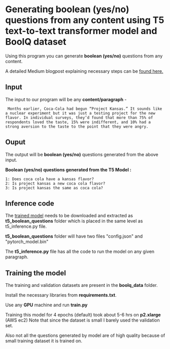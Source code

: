 
# Generating boolean (yes/no) questions from any content using T5 text-to-text transformer model and BoolQ dataset


Using this program you can generate **boolean (yes/no)** questions from any content.

A detailed Medium blogpost explaining necessary steps can be [found here.](https://medium.com/@ramsrigouthamg/generating-boolean-yes-no-questions-from-any-content-using-t5-text-to-text-transformer-model-69f2744aff44)

## Input

The input to our program will be any **content/paragraph** -

``` Months earlier, Coca-Cola had begun “Project Kansas.” It sounds like a nuclear experiment but it was just a testing project for the new flavor. In individual surveys, they’d found that more than 75% of respondents loved the taste, 15% were indifferent, and 10% had a strong aversion to the taste to the point that they were angry.```

## Ouput

The output will be **boolean (yes/no)** questions generated from the above input. 

**Boolean (yes/no) questions generated from the T5 Model :**

```
1: Does coca cola have a kansas flavor?
2: Is project kansas a new coca cola flavor?
3: Is project kansas the same as coca cola?

```

## Inference code

The [trained model](https://drive.google.com/file/d/1NsUIpZio73FrPWQQ2IsMmBF20cvvxO1T/view?usp=sharing) needs to be downloaded and extracted as  **t5_boolean_questions** folder which is placed in the same level as t5_inference.py file.

**t5_boolean_questions** folder will have two files "config.json" and "pytorch_model.bin"

The **t5_inference.py** file has all the code to run the model on any given paragraph.

## Training the model
The training and validation datasets are present in the **boolq_data** folder.

Install the necessary libraries from **requirements.txt**.

Use any **GPU** machine and run **train.py**

Training this model for 4 epochs (default) took about 5-6 hrs on **p2.xlarge** (AWS ec2)
Note that since the dataset is small I barely used the validation set.

Also not all the questions generated by model are of high quality because of small training dataset it is trained on.
